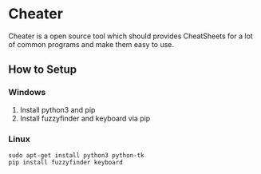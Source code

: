 # Cheater
Cheater is a open source tool which should provides CheatSheets for a lot of common programs and make them easy to use.

## How to Setup

### Windows
 1. Install python3 and pip
 2. Install fuzzyfinder and keyboard via pip

### Linux
```
sudo apt-get install python3 python-tk
pip install fuzzyfinder keyboard
```
